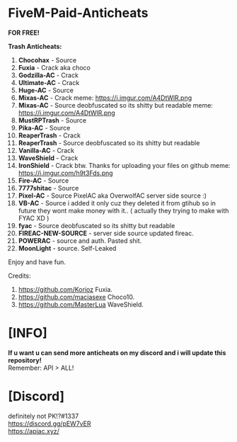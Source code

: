 # FiveM-Paid-Anticheats
**FOR FREE!**



<strong>Trash Anticheats:</strong>
1. **Chocohax** - Source
2. **Fuxia** - Crack aka choco
3. **Godzilla-AC** - Crack
4. **Ultimate-AC** - Crack
5. **Huge-AC** - Source
6. **Mixas-AC** - Crack meme: https://i.imgur.com/A4DtWlR.png
7. **Mixas-AC** - Source deobfuscated so its shitty but readable meme: https://i.imgur.com/A4DtWlR.png
8. **MustRPTrash** - Source
9. **Pika-AC** - Source
10. **ReaperTrash** - Crack
11. **ReaperTrash** - Source deobfuscated so its shitty but readable
12. **Vanilla-AC** - Crack
13. **WaveShield** - Crack
14. **IronShield** - Crack btw. Thanks for uploading your files on github meme: https://i.imgur.com/h9t3Fds.png
15. **Fire-AC** - Source
16. **7777shitac** - Source
17. **Pixel-AC** - Source PixelAC aka OverwolfAC server side source :) 
18. **VB-AC** - Source i added it only cuz they deleted it from gtihub so in future they wont make money with it.. ( actually they trying to make with FYAC XD )
19. **fyac** - Source deobfuscated so its shitty but readable
20. **FIREAC-NEW-SOURCE** - server side source updated fireac. 
21. **POWERAC** - source and auth. Pasted shit.
22. **MoonLight** - source. Self-Leaked

Enjoy and have fun.


Credits:
1. https://github.com/Korioz Fuxia.
2. https://github.com/maciasexe Choco10.
3. https://github.com/MasterLua WaveShield.
# [INFO]
**If u want u can send more anticheats on my discord and i will update this repository!** <br>
Remember: API > ALL!

# [Discord]
definitely not PK!?#1337 <br>
https://discord.gg/pEW7vER <br>
https://apiac.xyz/


